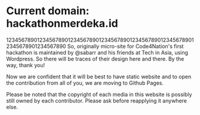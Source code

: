 # Current domain: hackathonmerdeka.id
12345678901234567890123456789012345678901234567890123456789012345678901234567890
So, originally micro-site for Code4Nation's first hackathon is maintained by
@sabarr and his friends at Tech in Asia, using Wordpress. So there will be
traces of their design here and there. By the way, thank you!

Now we are confident that it will be best to have static website and to open the
contribution from all of you, we are moving to Github Pages.

Please be noted that the copyright of each media in this website is possibly
still owned by each contributor. Please ask before reapplying it anywhere else.
